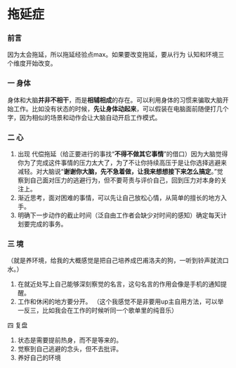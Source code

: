 # 拖延症

### 前言

因为太会拖延，所以拖延经验点max。如果要改变拖延，要从行为 认知和环境三个维度开始改变。 

### 一 身体

 身体和大脑**并非不相干**，而是**相辅相成**的存在。可以利用身体的习惯来骗取大脑开始工作。比如没有状态的时候，**先让身体动起来**，可以假装在电脑面前随便打几个字，因为相似的场景和动作会让大脑自动开启工作模式。 

### 二 心

1.  出现 代偿拖延（给正要进行的事找“**不得不做其它事情**”的借口）因为大脑觉得你为了完成这件事情的压力太大了，为了不让你持续高压于是让你选择逃避来减轻。对大脑说“**谢谢你大脑，先不急着做，让我来想想接下来怎么搞定**。”觉察到自己面对压力的逃避行为，但不要苛责与评价自己，回到压力对本身的关注上。
2. 渐近思考，面对困难的事情，可以先让自己放松心情，从简单的擅长的地方入手。 
3. 明确下一步动作的截止时间（泛自由工作者会缺少对时间的感知）确定每天计划要完成的事务。 

### 三  境 

（就是养环境，给我的大概感觉是把自己培养成巴甫洛夫的狗，一听到铃声就流口水。） 

1. 在就近处写上自己能够深刻察觉的名言，这句名言的作用会像是手机的通知提醒。 
2. 工作和休闲的地方要分开。 （这个我感觉不是非要用up主自用方法，可以举一反三，比如我会在工作的时候听同一个歌单里的纯音乐） 

四 复盘

1. 状态是需要提前热身，而不是等来的。
2. 觉察到自己逃避的念头，但不去批评。
3. 养好自己的环境